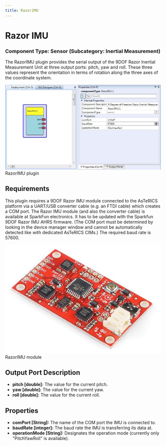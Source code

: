 ```yaml
---
title: RazorIMU
---
```


# Razor IMU

### Component Type: Sensor (Subcategory: Inertial Measurement)

The RazorIMU plugin provides the serial output of the 9DOF Razor Inertial Measurement Unit at three output ports: pitch, yaw and roll. These three values represent the orientation in terms of rotation along the three axes of the coordinate system.

![Screenshot: RazorIMU plugin](./img/RazorIMU.jpg "Screenshot: RazorIMU plugin")  
RazorIMU plugin

## Requirements

This plugin requires a 9DOF Razor IMU module connected to the AsTeRICS platform via a UART/USB converter cable (e.g. an FTDI cable) which creates a COM port. The Razor IMU module (and also the converter cable) is available at SparkFun electronics. It has to be updated with the Sparkfun 9DOF Razor IMU AHRS firmware. (The COM port must be determined by looking in the device manager window and cannot be automatically detected like with dedicated AsTeRICS CIMs.) The required baud rate is 57600.

![RazorIMU](./img/RazorIMU_picture.jpg "RazorIMU")  
RazorIMU module

## Output Port Description

- **pitch \[double\]:** The value for the current pitch.
- **yaw \[double\]:** The value for the current yaw.
- **roll \[double\]:** The value for the current roll.

## Properties

- **comPort \[String\]:** The name of the COM port the IMU is connected to.
- **baudRate \[integer\]:** The baud rate the IMU is transferring its data at.
- **operationMode \[String\]:** Designates the operation mode (currently only "PitchYawRoll" is available).
